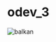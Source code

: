 # odev_3

![balkan](https://user-images.githubusercontent.com/114700587/222930705-148653f8-0853-4819-ba52-f6b94f40800f.png)

